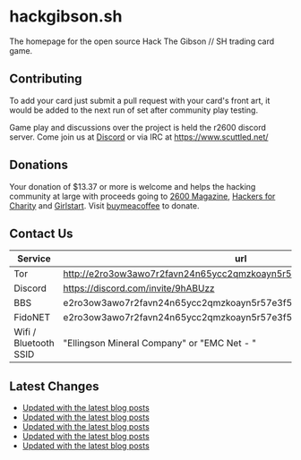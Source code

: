 # hackgibson.sh
The homepage for the open source Hack The Gibson // SH trading card game.


## Contributing

To add your card just submit a pull request with your card's front art, it would be added to the next run of set after community play testing.

Game play and discussions over the project is held the r2600 discord server. Come join us at [Discord](https://discord.com/invite/9hABUzz) or via IRC at https://www.scuttled.net/


## Donations

Your donation of $13.37 or more is welcome and helps the hacking community at large with proceeds going to [2600 Magazine](https://2600.com/), [Hackers for Charity](https://hackersforcharity.org) and [Girlstart](https://girlstart.org).  Visit [buymeacoffee](https://www.buymeacoffee.com/hackgibson.sh) to donate.


## Contact Us

Service | url
-|-
Tor | http://e2ro3ow3awo7r2favn24n65ycc2qmzkoayn5r57e3f56nvjwdcgg32ad.onion
Discord | https://discord.com/invite/9hABUzz
BBS | e2ro3ow3awo7r2favn24n65ycc2qmzkoayn5r57e3f56nvjwdcgg32ad.onion:23
FidoNET | e2ro3ow3awo7r2favn24n65ycc2qmzkoayn5r57e3f56nvjwdcgg32ad.onion:24554
Wifi / Bluetooth SSID | "Ellingson Mineral Company" or "EMC Net - <fidonet address>"

## Latest Changes
<!-- BLOG-POST-LIST:START -->
- [Updated with the latest blog posts](https://github.com/DFW2600/hackgibson.sh/commit/5ee7b23bfbffc9caa226f9d72293bc8e0b5ab742)
- [Updated with the latest blog posts](https://github.com/DFW2600/hackgibson.sh/commit/9941fee6d12f9fd1e263f4a67b7308a8531794bf)
- [Updated with the latest blog posts](https://github.com/DFW2600/hackgibson.sh/commit/42da2e3c4c1faf38806f902f912e5649a0eab7ad)
- [Updated with the latest blog posts](https://github.com/DFW2600/hackgibson.sh/commit/44dce9dce517c4d4109c5286a02c076b4997f8c0)
- [Updated with the latest blog posts](https://github.com/DFW2600/hackgibson.sh/commit/a5248d0019129432cf08516d42aafb37ee9dbe82)
<!-- BLOG-POST-LIST:END -->
